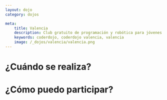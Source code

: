 ```yaml
---
layout: dojo
category: dojos

meta:
    title: Valencia
    description: Club gratuito de programación y robótica para jóvenes de 10 a 17 años
    keywords: coderdojo, coderdojo valencia, valencia
    image: /_dojos/valencia/valencia.png
---
```


# ¿Cuándo se realiza?


# ¿Cómo puedo participar?